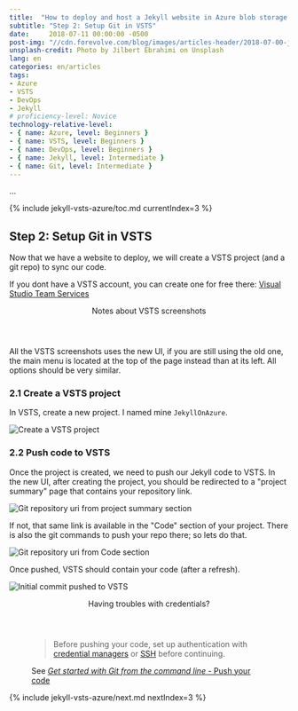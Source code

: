 ```yaml
---
title:  "How to deploy and host a Jekyll website in Azure blob storage using a VSTS continuous deployment pipeline"
subtitle: "Step 2: Setup Git in VSTS"
date:     2018-07-11 00:00:00 -0500
post-img: "//cdn.forevolve.com/blog/images/articles-header/2018-07-00-jekyll-vsts-azure-v3.jpg"
unsplash-credit: Photo by Jilbert Ebrahimi on Unsplash
lang: en
categories: en/articles
tags: 
- Azure
- VSTS
- DevOps
- Jekyll
# proficiency-level: Novice
technology-relative-level:
- { name: Azure, level: Beginners }
- { name: VSTS, level: Beginners }
- { name: DevOps, level: Beginners }
- { name: Jekyll, level: Intermediate }
- { name: Git, level: Intermediate }
---
```


...<!--more-->

{% include jekyll-vsts-azure/toc.md currentIndex=3 %}

## Step 2: Setup Git in VSTS

Now that we have a website to deploy, we will create a VSTS project (and a git repo) to sync our code.

If you dont have a VSTS account, you can create one for free there: [Visual Studio Team Services](https://visualstudio.microsoft.com/team-services/)

<aside>
    <header>Notes about VSTS screenshots</header>
    <p>
        All the VSTS screenshots uses the new UI, if you are still using the old one, the main menu is located at the top of the page instead than at its left.
        All options should be very similar.
    </p>
</aside>

### 2.1 Create a VSTS project

In VSTS, create a new project. I named mine `JekyllOnAzure`.

![Create a VSTS project](//cdn.forevolve.com/blog/images/2018/VSTS-create-project.png)

### 2.2 Push code to VSTS

Once the project is created, we need to push our Jekyll code to VSTS.
In the new UI, after creating the project, you should be redirected to a "project summary" page that contains your repository link.

![Git repository uri from project summary section](//cdn.forevolve.com/blog/images/2018/VSTS-git-repo-uri.png)

If not, that same link is available in the "Code" section of your project.
There is also the git commands to push your repo there; so lets do that.

![Git repository uri from Code section](//cdn.forevolve.com/blog/images/2018/VSTS-git-repo-code.png)

Once pushed, VSTS should contain your code (after a refresh).

![Initial commit pushed to VSTS](//cdn.forevolve.com/blog/images/2018/VSTS-initial-commit-pushed.png)

<aside>
    <header>Having troubles with credentials?</header>
    <figure>
        <blockquote>
            Before pushing your code, set up authentication with
            <a href="https://docs.microsoft.com/en-us/vsts/git/set-up-credential-managers?view=vsts">credential managers</a>
            or
            <a href="https://docs.microsoft.com/en-us/vsts/git/use-ssh-keys-to-authenticate?view=vsts">SSH</a>
            before continuing.
        </blockquote>
        <figcaption>
            See
            <a href="https://docs.microsoft.com/en-us/vsts/git/share-your-code-in-git-cmdline?view=vsts#push-your-code">
                <cite>Get started with Git from the command line</cite> - Push your code
            </a>
        </figcaption>
    </figure>
</aside>

{% include jekyll-vsts-azure/next.md nextIndex=3 %}
